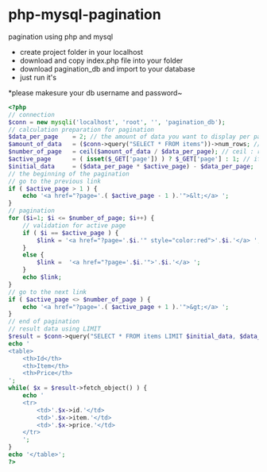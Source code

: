 # php-mysql-pagination
pagination using php and mysql

- create project folder in your localhost
- download and copy index.php file into your folder
- download pagination_db and import to your database
- just run it's

*please makesure your db username and password~




``` php
<?php
// connection
$conn = new mysqli('localhost', 'root', '', 'pagination_db');
// calculation preparation for pagination
$data_per_page    = 2; // the amount of data you want to display per page
$amount_of_data   = ($conn->query("SELECT * FROM items"))->num_rows; // calculate the amount of data
$number_of_page   = ceil($amount_of_data / $data_per_page); // ceil : rounding up value
$active_page      = ( isset($_GET['page']) ) ? $_GET['page'] : 1; // if else
$initial_data     = ($data_per_page * $active_page) - $data_per_page;
// the beginning of the pagination
// go to the previous link
if ( $active_page > 1 ) {
    echo '<a href="?page='.( $active_page - 1 ).'">&lt;</a> '; 
}
// pagination
for ($i=1; $i <= $number_of_page; $i++) { 
    // validation for active page
    if ( $i == $active_page ) {
        $link = '<a href="?page='.$i.'" style="color:red">'.$i.'</a> ';
    }
    else {
        $link =  '<a href="?page='.$i.'">'.$i.'</a> ';
    }
    echo $link;
}
// go to the next link
if ( $active_page <> $number_of_page ) {
    echo '<a href="?page='.( $active_page + 1 ).'">&gt;</a> '; 
}
// end of pagination
// result data using LIMIT
$result = $conn->query("SELECT * FROM items LIMIT $initial_data, $data_per_page");
echo '
<table>
    <th>Id</th>
    <th>Item</th>
    <th>Price</th>
';
while( $x = $result->fetch_object() ) {
    echo '
    <tr>
        <td>'.$x->id.'</td>
        <td>'.$x->item.'</td>
        <td>'.$x->price.'</td>
    </tr>
    ';
}
echo '</table>';
?>

